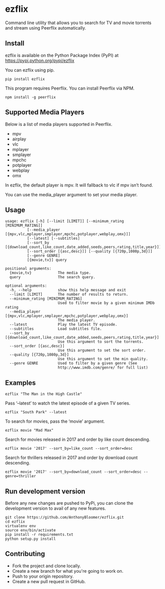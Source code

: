 ezflix
======

Command line utility that allows you to search for TV and movie torrents and stream using Peerflix automatically.

Install
-------

ezflix is available on the Python Package Index (PyPI) at <https://pypi.python.org/pypi/ezflix>

You can ezflix using pip.

    pip install ezflix

This program requires Peerflix. You can install Peerflix via NPM.

    npm install -g peerflix

Supported Media Players
-----------------------

Below is a list of media players supported in Peerflix.

-   mpv
-   airplay
-   vlc
-   mplayer
-   smplayer
-   mpchc
-   potplayer
-   webplay
-   omx

In ezflix, the default player is mpv. It will fallback to vlc if mpv isn’t found.

You can use the media\_player argument to set your media player.

Usage
-----

    usage: ezflix [-h] [--limit [LIMIT]] [--minimum_rating [MINIMUM_RATING]]
              [--media_player [{mpv,vlc,mplayer,smplayer,mpchc,potplayer,webplay,omx}]]
              [--latest] [--subtitles]
              [--sort_by [{download_count,like_count,date_added,seeds,peers,rating,title,year}]]
              [--sort_order [{asc,desc}]] [--quality [{720p,1080p,3d}]]
              [--genre GENRE]
              [{movie,tv}] query

    positional arguments:
      {movie,tv}            The media type.
      query                 The search query.

    optional arguments:
      -h, --help            show this help message and exit
      --limit [LIMIT]       The number of results to return.
      --minimum_rating [MINIMUM_RATING]
                            Used to filter movie by a given minimum IMDb rating
      --media_player [{mpv,vlc,mplayer,smplayer,mpchc,potplayer,webplay,omx}]
                            The media player.
      --latest              Play the latest TV episode.
      --subtitles           Load subtitles file.
      --sort_by [{download_count,like_count,date_added,seeds,peers,rating,title,year}]
                            Use this argument to sort the torrents.
      --sort_order [{asc,desc}]
                            Use this argument to set the sort order.
      --quality [{720p,1080p,3d}]
                            Use this argument to set the min quality.
      --genre GENRE         Used to filter by a given genre (See
                            http://www.imdb.com/genre/ for full list)


Examples
--------

``` sourceCode
ezflix "The Man in the High Castle"
```

Pass ‘–latest’ to watch the latest episode of a given TV series.

``` sourceCode
ezflix "South Park" --latest
```

To search for movies, pass the ‘movie’ argument.

``` sourceCode
ezflix movie "Mad Max"
```

Search for movies released in 2017 and order by like count descending.

``` sourceCode
ezflix movie '2017' --sort_by=like_count --sort_order=desc
```

Search for thrillers released in 2017 and order by download count descending.

``` sourceCode
ezflix movie '2017' --sort_by=download_count --sort_order=desc --genre=thriller
```

Run development version
-----------------------

Before any new changes are pushed to PyPi, you can clone the development version to avail of any new features.

``` sourceCode
git clone https://github.com/AnthonyBloomer/ezflix.git
cd ezflix
virtualenv env
source env/bin/activate
pip install -r requirements.txt
python setup.py install
```

Contributing
------------

- Fork the project and clone locally.
- Create a new branch for what you're going to work on.
- Push to your origin repository.
- Create a new pull request in GitHub.

